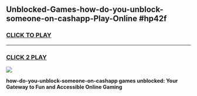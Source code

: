 
## Unblocked-Games-how-do-you-unblock-someone-on-cashapp-Play-Online #hp42f
<h3>
<a href="https://news.freeplayer.one?title=how-do-you-unblock-someone-on-cashapp&ref=3">CLICK TO PLAY</a></h3>
<hr>

<h3>
<a href="https://news.freeplayer.one?title=how-do-you-unblock-someone-on-cashapp&ref=3">CLICK 2 PLAY</a>
  
</h3>

<a href="https://news.freeplayer.one?title=how-do-you-unblock-someone-on-cashapp&ref=3"><img src="https://clearcache.store/games.png"></a>


**how-do-you-unblock-someone-on-cashapp games unblocked: Your Gateway to Fun and Accessible Online Gaming**
